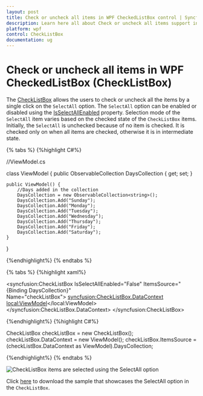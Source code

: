 ```yaml
---
layout: post
title: Check or uncheck all items in WPF CheckedListBox control | Syncfusion
description: Learn here all about Check or uncheck all items support in Syncfusion WPF CheckedListBox (CheckListBox) control and more.
platform: wpf
control: CheckListBox
documentation: ug
---
```


# Check or uncheck all items in WPF CheckedListBox (CheckListBox)

The [CheckListBox](https://www.syncfusion.com/wpf-ui-controls/CheckedListBox) allows the users to check or uncheck all the items by a single click on the `SelectAll` option. The `SelectAll` option can be enabled or disabled using the [IsSelectAllEnabled](https://help.syncfusion.com/cr/wpf/Syncfusion.Windows.Tools.Controls.CheckListBox.html#Syncfusion_Windows_Tools_Controls_CheckListBox_IsSelectAllEnabled) property. Selection mode of the `SelectAll` item varies based on the checked state of the `CheckListBox` items. Initially, the `SelectAll` is unchecked because of no item is checked. It is checked only on when all items are checked, otherwise it is in intermediate state.

{% tabs %}
{%highlight C#%}
 
//ViewModel.cs

class ViewModel { 
    public ObservableCollection<string> DaysCollection { get; set; }

    public ViewModel() {
        //Days added in the collection
        DaysCollection = new ObservableCollection<string>();
        DaysCollection.Add("Sunday");
        DaysCollection.Add("Monday");
        DaysCollection.Add("Tuesday");
        DaysCollection.Add("Wednesday");
        DaysCollection.Add("Thursday");
        DaysCollection.Add("Friday");
        DaysCollection.Add("Saturday");
    }
}

{%endhighlight%}
{% endtabs %}

{% tabs %}
{%highlight xaml%}

<syncfusion:CheckListBox IsSelectAllEnabled="False"
                         ItemsSource="{Binding DaysCollection}"                 
                         Name="checkListBox">
    <syncfusion:CheckListBox.DataContext>
        <local:ViewModel></local:ViewModel>
    </syncfusion:CheckListBox.DataContext>
</syncfusion:CheckListBox>

{%endhighlight%}
{%highlight C#%}

CheckListBox checkListBox = new CheckListBox();
checkListBox.DataContext = new ViewModel();
checkListBox.ItemsSource = (checkListBox.DataContext as ViewModel).DaysCollection;

{%endhighlight%}
{% endtabs %}

![CheckListBox items are selected using the SelectAll option](Select-All_images/select_all.png)

Click [here](https://github.com/SyncfusionExamples/wpf-checked-listbox-examples/tree/master/Samples/SelectAll) to download the sample that showcases the SelectAll option in the `CheckListBox`.
